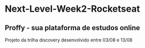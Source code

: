 # Next-Level-Week2-Rocketseat

<h2>Proffy - sua plataforma de estudos online</h2>

<p>Projeto da trilha discovery desenvolvido entre 03/08 e 13/08</p>
